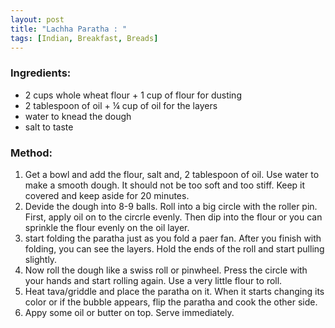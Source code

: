 ```yaml
---
layout: post
title: "Lachha Paratha : "
tags: [Indian, Breakfast, Breads]
---
```



 
 ### Ingredients:
 * 2 cups whole wheat flour + 1 cup of flour for dusting
 * 2 tablespoon of oil + ¼ cup of oil for the layers
 * water to knead the dough
 * salt to taste
 
 ### Method: 
 1. Get a bowl and add the flour, salt and, 2 tablespoon of oil. Use water to make a smooth dough. It should not be too soft and too stiff. Keep it covered and keep aside for 20 minutes. 
 2. Devide the dough into 8-9 balls. Roll into a big circle with the roller pin. First, apply oil on to the circrle evenly. Then dip into the flour or you can sprinkle the flour evenly on the oil layer. 
 3. start folding the paratha just as you fold a paer fan. After you finish with folding, you can see the layers. Hold the ends of the roll and start pulling slightly. 
 4. Now roll the dough like a swiss roll or pinwheel.  Press the circle with your hands and start rolling again. Use a very little flour to roll. 
 5. Heat tava/griddle and place the paratha on it. When it starts changing its color or if the bubble appears, flip the paratha and cook the other side. 
 6. Appy some oil or butter on top. Serve immediately.